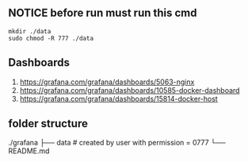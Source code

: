 ## NOTICE before run must run this cmd
```
mkdir ./data
sudo chmod -R 777 ./data
```

## Dashboards
1. https://grafana.com/grafana/dashboards/5063-nginx
2. https://grafana.com/grafana/dashboards/10585-docker-dashboard
3. https://grafana.com/grafana/dashboards/15814-docker-host

## folder structure
./grafana
    ├── data                      # created by user with permission = 0777
    └── README.md
